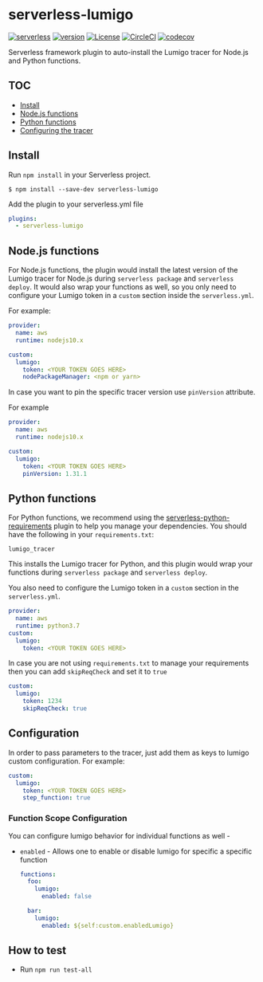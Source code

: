 # serverless-lumigo

[![serverless](http://public.serverless.com/badges/v3.svg)](http://www.serverless.com)
[![version](https://badge.fury.io/js/serverless-lumigo.svg)](https://www.npmjs.com/package/serverless-lumigo)
[![License](https://img.shields.io/badge/License-Apache%202.0-blue.svg)](LICENSE)
[![CircleCI](https://circleci.com/gh/lumigo-io/serverless-lumigo-plugin/tree/master.svg?style=svg&circle-token=a136efcbcc581c23e081c4fa171a2d05c6fb8ab3)](https://circleci.com/gh/lumigo-io/serverless-lumigo-plugin/tree/master)
[![codecov](https://codecov.io/gh/lumigo-io/serverless-lumigo-plugin/branch/master/graph/badge.svg?token=8mXE2G04ZO)](https://codecov.io/gh/lumigo-io/serverless-lumigo-plugin)

Serverless framework plugin to auto-install the Lumigo tracer for Node.js and Python functions.

## TOC

- [Install](#install)
- [Node.js functions](#nodejs-functions)
- [Python functions](#python-functions)
- [Configuring the tracer](#configuration)

## Install

Run `npm install` in your Serverless project.

`$ npm install --save-dev serverless-lumigo`

Add the plugin to your serverless.yml file

```yml
plugins:
  - serverless-lumigo
```

## Node.js functions

For Node.js functions, the plugin would install the latest version of the Lumigo tracer for Node.js during `serverless package` and `serverless deploy`. It would also wrap your functions as well, so you only need to configure your Lumigo token in a `custom` section inside the `serverless.yml`.

For example:

```yml
provider:
  name: aws
  runtime: nodejs10.x

custom:
  lumigo:
    token: <YOUR TOKEN GOES HERE>
    nodePackageManager: <npm or yarn>
```

In case you want to pin the specific tracer version use `pinVersion` attribute.

For example

```yml
provider:
  name: aws
  runtime: nodejs10.x

custom:
  lumigo:
    token: <YOUR TOKEN GOES HERE>
    pinVersion: 1.31.1
```
## Python functions

For Python functions, we recommend using the [serverless-python-requirements](https://www.npmjs.com/package/serverless-python-requirements) plugin to help you manage your dependencies. You should have the following in your `requirements.txt`:

```
lumigo_tracer
```

This installs the Lumigo tracer for Python, and this plugin would wrap your functions during `serverless package` and `serverless deploy`.

You also need to configure the Lumigo token in a `custom` section in the `serverless.yml`.

```yml
provider:
  name: aws
  runtime: python3.7
custom:
  lumigo:
    token: <YOUR TOKEN GOES HERE>
```

In case you are not using `requirements.txt` to manage your requirements then you can add `skipReqCheck` and set it to `true`
```yaml
custom:
  lumigo:
    token: 1234
    skipReqCheck: true
```


## Configuration
In order to pass parameters to the tracer, just add them as keys to lumigo custom configuration. For example:
```yml
custom:
  lumigo:
    token: <YOUR TOKEN GOES HERE>
    step_function: true
```

### Function Scope Configuration
You can configure lumigo behavior for individual functions as well - 
- `enabled` - Allows one to enable or disable lumigo for specific a specific function
  ```yml
  functions:
    foo:
      lumigo:
        enabled: false
  
    bar:
      lumigo:
        enabled: ${self:custom.enabledLumigo}
  ```

## How to test
* Run `npm run test-all`
